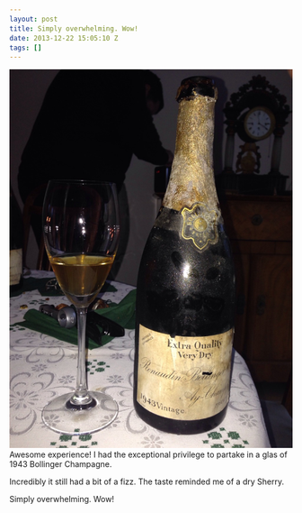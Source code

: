 ```yaml
---
layout: post
title: Simply overwhelming. Wow!
date: 2013-12-22 15:05:10 Z
tags: []
---
```

![](/media/2013/12/70788664660.jpg)
Awesome experience! I had the exceptional privilege to partake in a glas of 1943 Bollinger Champagne.

Incredibly it still had a bit of a fizz. The taste reminded me of a dry Sherry.

Simply overwhelming. Wow!
